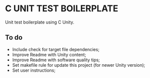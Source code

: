 # C UNIT TEST BOILERPLATE
Unit test boilerplate using C Unity.

## To do

- Include check for target file dependencies;
- Improve Readme with Unity content;
- Improve Readme with software quality tips;
- Set makefile rule for update this project (for newer Unity version);
- Set user instructions;
